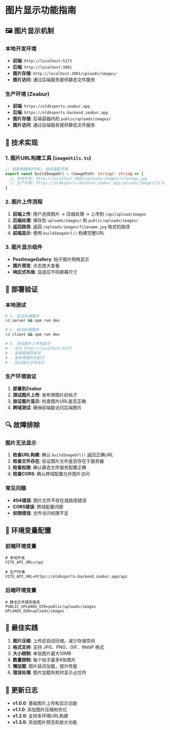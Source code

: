 # 图片显示功能指南

## 🖼️ 图片显示机制

### 本地开发环境
- **前端**: `http://localhost:5173`
- **后端**: `http://localhost:3001`
- **图片存储**: `http://localhost:3001/uploads/images/`
- **图片访问**: 通过后端服务提供静态文件服务

### 生产环境 (Zeabur)
- **前端**: `https://oldksports.zeabur.app`
- **后端**: `https://oldksports-backend.zeabur.app`
- **图片存储**: 后端容器内的 `public/uploads/images/`
- **图片访问**: 通过后端服务提供静态文件服务

## 🔧 技术实现

### 1. 图片URL构建工具 (`imageUtils.ts`)

```typescript
// 智能构建图片URL，自动适配环境
export const buildImageUrl = (imagePath: string): string => {
  // 本地开发: http://localhost:3001/uploads/images/filename.jpg
  // 生产环境: https://oldksports-backend.zeabur.app/uploads/images/filename.jpg
}
```

### 2. 图片上传流程

1. **前端上传**: 用户选择图片 → 压缩处理 → 上传到 `/api/upload/images`
2. **后端处理**: 保存到 `uploads/images/` 和 `public/uploads/images/`
3. **返回路径**: 返回 `/uploads/images/filename.jpg` 格式的路径
4. **前端显示**: 使用 `buildImageUrl()` 构建完整URL

### 3. 图片显示组件

- **PostImageGallery**: 帖子图片网格显示
- **图片预览**: 点击放大查看
- **响应式布局**: 自适应不同屏幕尺寸

## 🚀 部署验证

### 本地测试
```bash
# 1. 启动后端服务
cd server && npm run dev

# 2. 启动前端服务
cd client && npm run dev

# 3. 测试图片上传和显示
# - 访问 http://localhost:5173
# - 登录管理员账号
# - 发布带图片的帖子
# - 验证图片正常显示
```

### 生产环境验证
1. **部署到Zeabur**
2. **测试图片上传**: 发布带图片的帖子
3. **验证图片显示**: 检查图片URL是否正确
4. **跨域测试**: 确保前端能访问后端图片

## 🔍 故障排除

### 图片无法显示
1. **检查URL构建**: 确认 `buildImageUrl()` 返回正确URL
2. **检查文件存在**: 验证图片文件是否存在于服务器
3. **检查权限**: 确认静态文件服务配置正确
4. **检查CORS**: 确认跨域配置允许图片访问

### 常见问题
- **404错误**: 图片文件不存在或路径错误
- **CORS错误**: 跨域配置问题
- **权限错误**: 文件访问权限不足

## 📝 环境变量配置

### 前端环境变量
```env
# 本地开发
VITE_API_URL=/api

# 生产环境
VITE_API_URL=https://oldksports-backend.zeabur.app/api
```

### 后端环境变量
```env
# 静态文件服务路径
PUBLIC_UPLOADS_DIR=public/uploads/images
UPLOADS_DIR=uploads/images
```

## 🎯 最佳实践

1. **图片压缩**: 上传前自动压缩，减少存储空间
2. **格式支持**: 支持 JPG、PNG、GIF、WebP 格式
3. **大小限制**: 单张图片最大10MB
4. **数量限制**: 每个帖子最多9张图片
5. **懒加载**: 图片延迟加载，提升性能
6. **错误处理**: 图片加载失败时显示占位符

## 🔄 更新日志

- **v1.0.0**: 基础图片上传和显示功能
- **v1.1.0**: 添加图片压缩和优化
- **v1.2.0**: 支持多环境URL构建
- **v1.3.0**: 添加图片预览和放大功能
